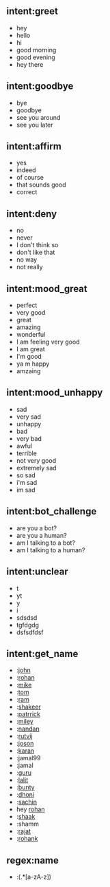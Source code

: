 ## intent:greet
- hey
- hello
- hi
- good morning
- good evening
- hey there

## intent:goodbye
- bye
- goodbye
- see you around
- see you later

## intent:affirm
- yes
- indeed
- of course
- that sounds good
- correct

## intent:deny
- no
- never
- I don't think so
- don't like that
- no way
- not really

## intent:mood_great
- perfect
- very good
- great
- amazing
- wonderful
- I am feeling very good
- I am great
- I'm good
- ya m happy
- amzaing

## intent:mood_unhappy
- sad
- very sad
- unhappy
- bad
- very bad
- awful
- terrible
- not very good
- extremely sad
- so sad
- i'm sad
- im sad

## intent:bot_challenge
- are you a bot?
- are you a human?
- am I talking to a bot?
- am I talking to a human?

## intent:unclear
- t
- yt
- y
- i
- sdsdsd
- tgfdgdg
- dsfsdfdsf

## intent:get_name
- :[john](name)
- :[rohan](name)
- :[mike](name)
- :[tom](name)
- :[ram](name)
- :[shakeer](name)
- :[patrrick](name)
- :[miley](name)
- :[nandan](name)
- :[rutvij](name)
- :[joson](name)
- :[karan](name)
- :jamal99
- :jamal
- :[guru](name)
- :[lalit](name)
- :[bunty](name)
- :[dhoni](name)
- :[sachin](name)
- hey [rohan](name)
- :[shaak](name)
- :shamm
- :[rajat](name)
- :[rohank](name)

## regex:name
- :(.*[a-zA-z])
